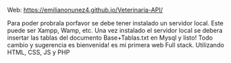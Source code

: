 Web: https://emilianonunez4.github.io/Veterinaria-API/

Para poder probrala porfavor se debe tener instalado un servidor local. Este puede ser Xampp, Wamp, etc.
Una vez instalado el servidor local se debera insertar las tablas del documento Base+Tablas.txt en Mysql y listo!
Todo cambio y sugerencia es bienvenida! es mi primera web Full stack. Utilizando HTML, CSS, JS y PHP
